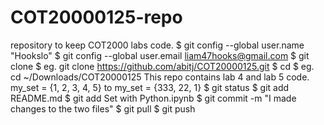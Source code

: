 # COT20000125-repo
 repository to keep COT2000 labs code.
 $ git config --global user.name "Hookslo"
$ git config --global user.email liam47hooks@gmail.com
$ git clone <repository-url>
$ eg. git clone https://github.com/abitj/COT20000125.git
$ cd <repository-name>
$ eg. cd ~/Downloads/COT20000125
This repo contains lab 4 and lab 5 code.
my_set = {1, 2, 3, 4, 5} to my_set = {333, 22, 1}
$ git status
$ git add README.md
$ git add Set with Python.ipynb
$ git commit -m "I made changes to the two files"
$ git pull
$ git push
